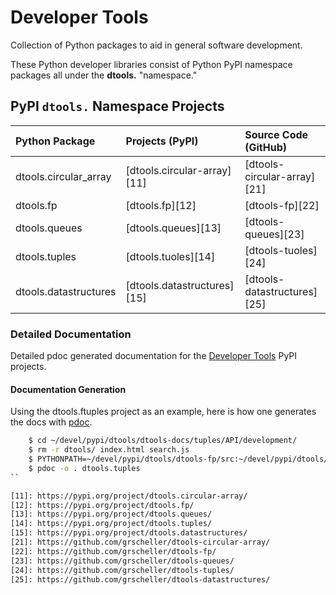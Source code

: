 # Developer Tools

Collection of Python packages to aid in general software development.

These Python developer libraries consist of Python PyPI namespace
packages all under the **dtools.** "namespace."

## PyPI `dtools.` Namespace Projects

| Python Package | Projects (PyPI) | Source Code (GitHub) |
|:-------------- |:--------------- |:-------------------- |
| dtools.circular_array | [dtools.circular-array][11] | [dtools-circular-array][21] |
| dtools.fp | [dtools.fp][12] | [dtools-fp][22] |
| dtools.queues | [dtools.queues][13] | [dtools-queues][23] |
| dtools.tuples | [dtools.tuoles][14] | [dtools-tuoles][24] |
| dtools.datastructures | [dtools.datastructures][15] | [dtools-datastructures][25] |

### Detailed Documentation

Detailed pdoc generated documentation for the
[Developer Tools](https://grscheller.github.io/dtools-docs/)
PyPI projects.

#### Documentation Generation

Using the dtools.ftuples project as an example, here is how one generates the
docs with [pdoc](https://pypi.org/project/pdoc/).

```bash
    $ cd ~/devel/pypi/dtools/dtools-docs/tuples/API/development/
    $ rm -r dtools/ index.html search.js
    $ PYTHONPATH=~/devel/pypi/dtools/dtools-fp/src:~/devel/pypi/dtools/dtools-fp/src
    $ pdoc -o . dtools.tuples
``

[11]: https://pypi.org/project/dtools.circular-array/
[12]: https://pypi.org/project/dtools.fp/
[13]: https://pypi.org/project/dtools.queues/
[14]: https://pypi.org/project/dtools.tuples/
[15]: https://pypi.org/project/dtools.datastructures/
[21]: https://github.com/grscheller/dtools-circular-array/
[22]: https://github.com/grscheller/dtools-fp/
[23]: https://github.com/grscheller/dtools-queues/
[24]: https://github.com/grscheller/dtools-tuples/
[25]: https://github.com/grscheller/dtools-datastructures/
